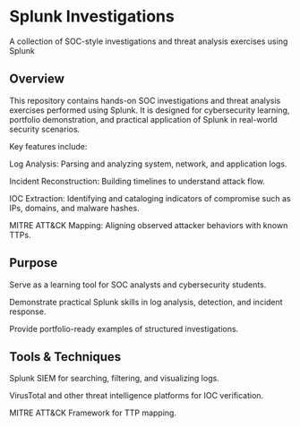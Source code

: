 # Splunk Investigations

A collection of SOC-style investigations and threat analysis exercises using Splunk

## Overview

This repository contains hands-on SOC investigations and threat analysis exercises performed using Splunk. It is designed for cybersecurity learning, portfolio demonstration, and practical application of Splunk in real-world security scenarios.

Key features include:

Log Analysis: Parsing and analyzing system, network, and application logs.

Incident Reconstruction: Building timelines to understand attack flow.

IOC Extraction: Identifying and cataloging indicators of compromise such as IPs, domains, and malware hashes.

MITRE ATT&CK Mapping: Aligning observed attacker behaviors with known TTPs.

## Purpose

Serve as a learning tool for SOC analysts and cybersecurity students.

Demonstrate practical Splunk skills in log analysis, detection, and incident response.

Provide portfolio-ready examples of structured investigations.

## Tools & Techniques

Splunk SIEM for searching, filtering, and visualizing logs.

VirusTotal and other threat intelligence platforms for IOC verification.

MITRE ATT&CK Framework for TTP mapping.
